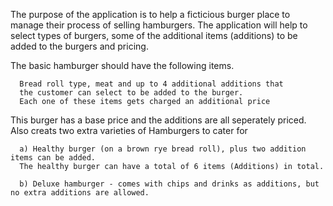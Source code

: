 The purpose of the application is to help a ficticious burger place to manage their process of selling hamburgers.
The application will help to select types of burgers, some of the additional items (additions) 
to be added to the burgers and pricing.

The basic hamburger should have the following items.

      Bread roll type, meat and up to 4 additional additions that 
      the customer can select to be added to the burger. 
      Each one of these items gets charged an additional price

This burger has a base price and the additions are all seperately priced.
Also creats two extra varieties of Hamburgers to cater for
      
      a) Healthy burger (on a brown rye bread roll), plus two addition items can be added.
      The healthy burger can have a total of 6 items (Additions) in total.
      
      b) Deluxe hamburger - comes with chips and drinks as additions, but no extra additions are allowed.
